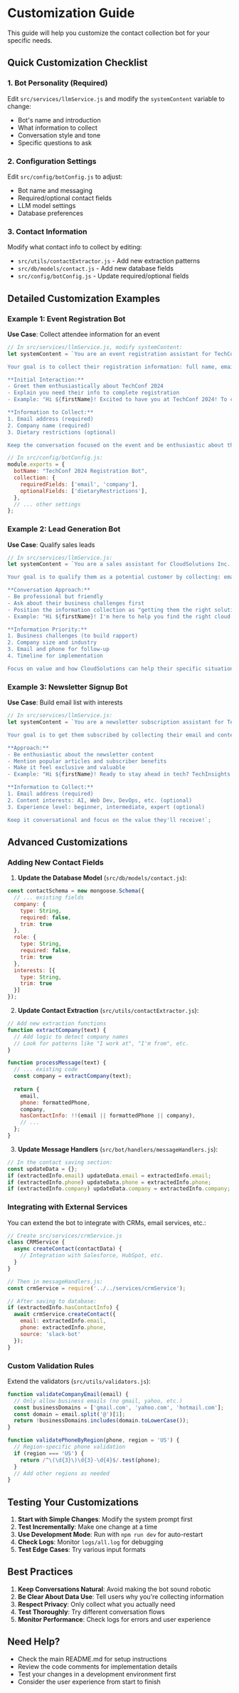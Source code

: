 # Customization Guide

This guide will help you customize the contact collection bot for your specific needs.

## Quick Customization Checklist

### 1. Bot Personality (Required)
Edit `src/services/llmService.js` and modify the `systemContent` variable to change:
- Bot's name and introduction
- What information to collect
- Conversation style and tone
- Specific questions to ask

### 2. Configuration Settings
Edit `src/config/botConfig.js` to adjust:
- Bot name and messaging
- Required/optional contact fields
- LLM model settings
- Database preferences

### 3. Contact Information
Modify what contact info to collect by editing:
- `src/utils/contactExtractor.js` - Add new extraction patterns
- `src/db/models/contact.js` - Add new database fields
- `src/config/botConfig.js` - Update required/optional fields

## Detailed Customization Examples

### Example 1: Event Registration Bot

**Use Case**: Collect attendee information for an event

```javascript
// In src/services/llmService.js, modify systemContent:
let systemContent = `You are an event registration assistant for TechConf 2024. You are speaking with ${firstName}.

Your goal is to collect their registration information: full name, email, company, and dietary restrictions.

**Initial Interaction:**
- Greet them enthusiastically about TechConf 2024
- Explain you need their info to complete registration
- Example: "Hi ${firstName}! Excited to have you at TechConf 2024! To complete your registration, I'll need your email, company name, and any dietary restrictions."

**Information to Collect:**
1. Email address (required)
2. Company name (required)  
3. Dietary restrictions (optional)

Keep the conversation focused on the event and be enthusiastic about their attendance!`;
```

```javascript
// In src/config/botConfig.js:
module.exports = {
  botName: "TechConf 2024 Registration Bot",
  collection: {
    requiredFields: ['email', 'company'],
    optionalFields: ['dietaryRestrictions'],
  },
  // ... other settings
};
```

### Example 2: Lead Generation Bot

**Use Case**: Qualify sales leads

```javascript
// In src/services/llmService.js:
let systemContent = `You are a sales assistant for CloudSolutions Inc. You are speaking with ${firstName}.

Your goal is to qualify them as a potential customer by collecting: email, phone, company size, and current challenges.

**Conversation Approach:**
- Be professional but friendly
- Ask about their business challenges first
- Position the information collection as "getting them the right solutions"
- Example: "Hi ${firstName}! I'm here to help you find the right cloud solutions. To recommend the best fit, could you tell me about your company and current challenges?"

**Information Priority:**
1. Business challenges (to build rapport)
2. Company size and industry
3. Email and phone for follow-up
4. Timeline for implementation

Focus on value and how CloudSolutions can help their specific situation.`;
```

### Example 3: Newsletter Signup Bot

**Use Case**: Build email list with interests

```javascript
// In src/services/llmService.js:
let systemContent = `You are a newsletter subscription assistant for TechInsights Weekly. You are speaking with ${firstName}.

Your goal is to get them subscribed by collecting their email and content preferences.

**Approach:**
- Be enthusiastic about the newsletter content
- Mention popular articles and subscriber benefits
- Make it feel exclusive and valuable
- Example: "Hi ${firstName}! Ready to stay ahead in tech? TechInsights Weekly delivers the best industry insights to 50,000+ professionals. What's your email and what topics interest you most?"

**Information to Collect:**
1. Email address (required)
2. Content interests: AI, Web Dev, DevOps, etc. (optional)
3. Experience level: beginner, intermediate, expert (optional)

Keep it conversational and focus on the value they'll receive!`;
```

## Advanced Customizations

### Adding New Contact Fields

1. **Update the Database Model** (`src/db/models/contact.js`):
```javascript
const contactSchema = new mongoose.Schema({
  // ... existing fields
  company: {
    type: String,
    required: false,
    trim: true
  },
  role: {
    type: String,
    required: false,
    trim: true
  },
  interests: [{
    type: String,
    trim: true
  }]
});
```

2. **Update Contact Extraction** (`src/utils/contactExtractor.js`):
```javascript
// Add new extraction functions
function extractCompany(text) {
  // Add logic to detect company names
  // Look for patterns like "I work at", "I'm from", etc.
}

function processMessage(text) {
  // ... existing code
  const company = extractCompany(text);
  
  return {
    email,
    phone: formattedPhone,
    company,
    hasContactInfo: !!(email || formattedPhone || company),
    // ...
  };
}
```

3. **Update Message Handlers** (`src/bot/handlers/messageHandlers.js`):
```javascript
// In the contact saving section:
const updateData = {};
if (extractedInfo.email) updateData.email = extractedInfo.email;
if (extractedInfo.phone) updateData.phone = extractedInfo.phone;
if (extractedInfo.company) updateData.company = extractedInfo.company;
```

### Integrating with External Services

You can extend the bot to integrate with CRMs, email services, etc.:

```javascript
// Create src/services/crmService.js
class CRMService {
  async createContact(contactData) {
    // Integration with Salesforce, HubSpot, etc.
  }
}

// Then in messageHandlers.js:
const crmService = require('../../services/crmService');

// After saving to database:
if (extractedInfo.hasContactInfo) {
  await crmService.createContact({
    email: extractedInfo.email,
    phone: extractedInfo.phone,
    source: 'slack-bot'
  });
}
```

### Custom Validation Rules

Extend the validators (`src/utils/validators.js`):

```javascript
function validateCompanyEmail(email) {
  // Only allow business emails (no gmail, yahoo, etc.)
  const businessDomains = ['gmail.com', 'yahoo.com', 'hotmail.com'];
  const domain = email.split('@')[1];
  return !businessDomains.includes(domain.toLowerCase());
}

function validatePhoneByRegion(phone, region = 'US') {
  // Region-specific phone validation
  if (region === 'US') {
    return /^\(\d{3}\)\d{3}-\d{4}$/.test(phone);
  }
  // Add other regions as needed
}
```

## Testing Your Customizations

1. **Start with Simple Changes**: Modify the system prompt first
2. **Test Incrementally**: Make one change at a time
3. **Use Development Mode**: Run with `npm run dev` for auto-restart
4. **Check Logs**: Monitor `logs/all.log` for debugging
5. **Test Edge Cases**: Try various input formats

## Best Practices

1. **Keep Conversations Natural**: Avoid making the bot sound robotic
2. **Be Clear About Data Use**: Tell users why you're collecting information
3. **Respect Privacy**: Only collect what you actually need
4. **Test Thoroughly**: Try different conversation flows
5. **Monitor Performance**: Check logs for errors and user experience

## Need Help?

- Check the main README.md for setup instructions
- Review the code comments for implementation details
- Test your changes in a development environment first
- Consider the user experience from start to finish

